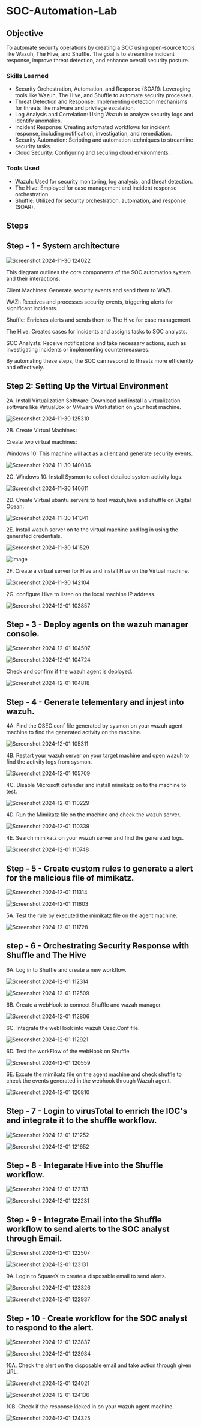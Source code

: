 # SOC-Automation-Lab

## Objective

To automate security operations by creating a SOC using open-source tools like Wazuh, The Hive, and Shuffle. The goal is to streamline incident response, improve threat detection, and enhance overall security posture.

### Skills Learned

- Security Orchestration, Automation, and Response (SOAR): Leveraging tools like Wazuh, The Hive, and Shuffle to automate security processes.
- Threat Detection and Response: Implementing detection mechanisms for threats like malware and privilege escalation.
- Log Analysis and Correlation: Using Wazuh to analyze security logs and identify anomalies.
- Incident Response: Creating automated workflows for incident response, including notification, investigation, and remediation.
- Security Automation: Scripting and automation techniques to streamline security tasks.
- Cloud Security: Configuring and securing cloud environments.
### Tools Used

- Wazuh: Used for security monitoring, log analysis, and threat detection.
- The Hive: Employed for case management and incident response orchestration.
- Shuffle: Utilized for security orchestration, automation, and response (SOAR).
## Steps
## Step - 1 - System architecture

![Screenshot 2024-11-30 124022](https://github.com/user-attachments/assets/51f76d2a-3b5c-478d-8d21-90d13be52972)

This diagram outlines the core components of the SOC automation system and their interactions:

Client Machines: Generate security events and send them to WAZI.

WAZI: Receives and processes security events, triggering alerts for significant incidents.

Shuffle: Enriches alerts and sends them to The Hive for case management.

The Hive: Creates cases for incidents and assigns tasks to SOC analysts.

SOC Analysts: Receive notifications and take necessary actions, such as investigating incidents or implementing countermeasures.

By automating these steps, the SOC can respond to threats more efficiently and effectively.

## Step 2: Setting Up the Virtual Environment

2A. Install Virtualization Software:
Download and install a virtualization software like VirtualBox or VMware Workstation on your host machine.

![Screenshot 2024-11-30 125310](https://github.com/user-attachments/assets/7168b7d2-c020-49b0-9154-d1c8326f9e02)


2B. Create Virtual Machines:

Create two virtual machines:

Windows 10: This machine will act as a client and generate security events.


![Screenshot 2024-11-30 140036](https://github.com/user-attachments/assets/d05a3381-a045-4ed1-a727-0e638bb886f3)


2C. Windows 10: Install Sysmon to collect detailed system activity logs.


![Screenshot 2024-11-30 140611](https://github.com/user-attachments/assets/b36e2032-76ed-41ad-9b2c-a32a2743d0fa)


2D. Create Virtual ubantu servers to host wazuh,hive and shuffle on Digital Ocean.


![Screenshot 2024-11-30 141341](https://github.com/user-attachments/assets/3e56286e-a043-480e-a781-8454a06a13ac)


2E. Install wazuh server on to the virtual machine and log in using the generated credentials.

![Screenshot 2024-11-30 141529](https://github.com/user-attachments/assets/d658127a-7f37-4ec0-b81b-75fef414941b)


![image](https://github.com/user-attachments/assets/967fd413-c7fd-43d4-8dd9-bf119f8a59b2)

2F. Create a virtual server for Hive and install Hive on the Virtual machine.

![Screenshot 2024-11-30 142104](https://github.com/user-attachments/assets/3640a3dc-a0d5-4bba-91dc-48a006e7c45d)

2G. configure Hive to listen on the local machine IP address.

![Screenshot 2024-12-01 103857](https://github.com/user-attachments/assets/ad3fc1da-7e82-41d2-a03a-0bc2e9ce7f68)




## Step - 3 - Deploy agents on the wazuh manager console.

![Screenshot 2024-12-01 104507](https://github.com/user-attachments/assets/f7d3fd46-deca-48ec-9aec-844c81897865)

![Screenshot 2024-12-01 104724](https://github.com/user-attachments/assets/f9570d97-1d81-41ba-801e-1a9df684fd5b)

Check and confirm if the wazuh agent is deployed.

![Screenshot 2024-12-01 104818](https://github.com/user-attachments/assets/ff051df7-6ff8-4029-aa1b-410ef712f50f)

## Step - 4 - Generate telementary and injest into wazuh.

4A. Find the OSEC.conf file generated by sysmon on your wazuh agent machine to find the generated activity on the machine.


![Screenshot 2024-12-01 105311](https://github.com/user-attachments/assets/5cb16836-e14f-4ba3-8f89-f4692e40113c)

4B. Restart your wazuh server on your target machine and open wazuh to find the activity logs from sysmon.

![Screenshot 2024-12-01 105709](https://github.com/user-attachments/assets/853a7dba-fee7-4c72-b9c2-d5198fe0b782)

4C. Disable Microsoft defender and install mimikatz on to the machine to test.

![Screenshot 2024-12-01 110229](https://github.com/user-attachments/assets/3fccf296-023e-4086-9bc0-0e250795dc45)


4D. Run the Mimikatz file on the machine and check the wazuh server.

![Screenshot 2024-12-01 110339](https://github.com/user-attachments/assets/c24c8a03-c8da-4113-b572-5f2aa7c7fc82)

4E. Search mimikatz on your wazuh server and find the generated logs.

![Screenshot 2024-12-01 110748](https://github.com/user-attachments/assets/b1a01c93-2b76-436e-a7d1-872568e42485)



## Step - 5 - Create custom rules to generate a alert for the malicious file of mimikatz.

![Screenshot 2024-12-01 111314](https://github.com/user-attachments/assets/6907a76e-ca4b-41a4-820e-a4b0389ac44d)

![Screenshot 2024-12-01 111603](https://github.com/user-attachments/assets/387a9757-f90d-4b44-8ea6-7eb79a0b00bc)

5A. Test the rule by executed the mimikatz file on the agent machine.

![Screenshot 2024-12-01 111728](https://github.com/user-attachments/assets/d00df239-87d5-4ffb-bf71-2796b80f82a9)


## step - 6 - Orchestrating Security Response with Shuffle and The Hive

6A. Log in to Shuffle and create a new workflow.

![Screenshot 2024-12-01 112314](https://github.com/user-attachments/assets/f78ec082-ca8c-476d-a8c3-73fef977c33e)

![Screenshot 2024-12-01 112509](https://github.com/user-attachments/assets/606490a7-925c-4a1c-b07e-4f51c8919f91)


6B. Create a webHook to connect Shuffle and wazah manager.

![Screenshot 2024-12-01 112806](https://github.com/user-attachments/assets/dc16cb66-3aeb-4b82-bae6-fcd8a40fb471)

6C. Integrate the webHook into wazuh Osec.Conf file.

![Screenshot 2024-12-01 112921](https://github.com/user-attachments/assets/6a3f6a0f-3bf5-4d9c-bb73-31a6cc5aa8db)

6D. Test the workFlow of the webHook on Shuffle.

![Screenshot 2024-12-01 120559](https://github.com/user-attachments/assets/d36214f0-68d9-40f4-b475-845ed39a78d8)

6E. Excute the mimikatz file on the agent machine and check shuffle to check the events generated in the webhook through Wazuh agent.

![Screenshot 2024-12-01 120810](https://github.com/user-attachments/assets/5ba33565-9987-4fc2-b55c-50b15ab6bcf3)


## Step - 7 - Login to virusTotal to enrich the IOC's and integrate it to the shuffle workflow.

![Screenshot 2024-12-01 121252](https://github.com/user-attachments/assets/43004567-87d2-4b59-b9ca-2b87668f8bbc)


![Screenshot 2024-12-01 121652](https://github.com/user-attachments/assets/ad63da3d-026c-43b2-a25a-c25671b6b1ad)

## Step - 8 - Integarate Hive into the Shuffle workflow.

![Screenshot 2024-12-01 122113](https://github.com/user-attachments/assets/9590cc45-5e35-4f03-843e-a9ac01413053)

![Screenshot 2024-12-01 122231](https://github.com/user-attachments/assets/0a829fae-f684-497d-baf9-8f4d1128e8af)



## Step - 9 - Integrate Email into the Shuffle workflow to send alerts to the SOC analyst through Email.

![Screenshot 2024-12-01 122507](https://github.com/user-attachments/assets/384dad08-ea0a-4c9b-aa49-23222e709b68)

![Screenshot 2024-12-01 123131](https://github.com/user-attachments/assets/eca23dce-0788-4c33-8205-9582317721d4)


9A. Login to SquareX to create a disposable email to send alerts.

![Screenshot 2024-12-01 123326](https://github.com/user-attachments/assets/b80f29cb-3fcd-4667-9296-44e34881b6df)


![Screenshot 2024-12-01 122937](https://github.com/user-attachments/assets/3267cd2a-9738-488a-bafd-f73439bf949f)



## Step - 10 - Create workflow for the SOC analyst to respond to the alert.

![Screenshot 2024-12-01 123837](https://github.com/user-attachments/assets/e4d6a0c8-c5e8-44ee-a7a8-1d5f0fc4a767)

![Screenshot 2024-12-01 123934](https://github.com/user-attachments/assets/3b2f9c65-f903-4935-b3dc-260fb04fcc8e)

10A. Check the alert on the disposable email and take action through given URL.

![Screenshot 2024-12-01 124021](https://github.com/user-attachments/assets/bf52a965-91c8-4316-ae0d-032896c75c08)

![Screenshot 2024-12-01 124136](https://github.com/user-attachments/assets/4f115228-3d03-4540-bcbb-0b52cff63e95)

10B. Check if the response kicked in on your wazuh agent machine.

![Screenshot 2024-12-01 124325](https://github.com/user-attachments/assets/72d8b4ba-bb33-4edf-8534-659eefbaa574)
